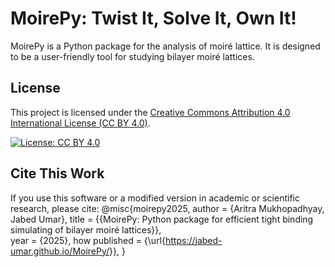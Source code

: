 # MoirePy: Twist It, Solve It, Own It!

MoirePy is a Python package for the analysis of moiré lattice. It is designed to be a user-friendly tool for studying bilayer moiré lattices.


<!-- @jabed write here, the license should go at the bottom (I will write within this week)-->



## License

This project is licensed under the [Creative Commons Attribution 4.0 International License (CC BY 4.0)](https://creativecommons.org/licenses/by/4.0/).

[![License: CC BY 4.0](https://img.shields.io/badge/License-CC--BY--4.0-lightgrey.svg)](https://creativecommons.org/licenses/by/4.0/)


## Cite This Work

If you use this software or a modified version in academic or scientific research, please cite:
@misc{moirepy2025, 
    author = {Aritra Mukhopadhyay, Jabed Umar}, 
    title = {{MoirePy: Python package for efficient tight binding simulating of bilayer moiré lattices}},   
    year = {2025},
    how published = {\url{https://jabed-umar.github.io/MoirePy/}}, 
}
